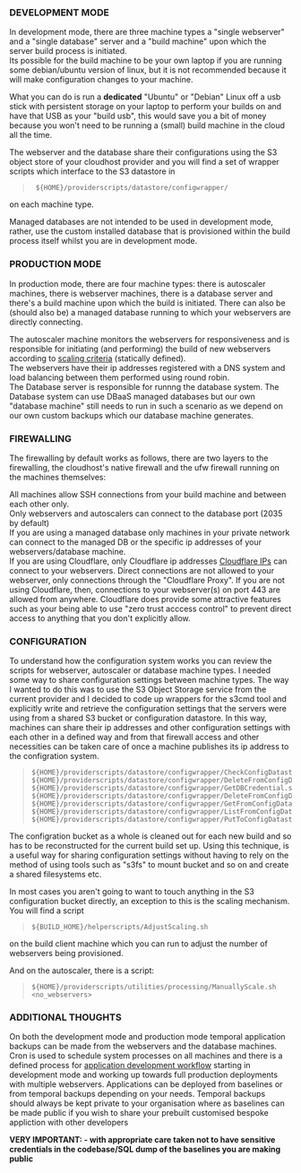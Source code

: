 ### DEVELOPMENT MODE

In development mode, there are three machine types a "single webserver" and a "single database" server and a "build machine" upon which the server build process is initiated.  
Its possible for the build machine to be your own laptop if you are running some debian/ubuntu version of linux, but it is not recommended because it will make configuration changes to your machine.  
    
What you can do is run a **dedicated** "Ubuntu" or "Debian" Linux off a usb stick with persistent storage on your laptop to perform your builds on and have that USB as your "build usb", this would save you a bit of money because you won't need to be running a (small) build machine in the cloud all the time.  
  
The webserver and the database share their configurations using the S3 object store of your cloudhost provider and you will find a set of wrapper scripts which interface to the S3 datastore in

>      ${HOME}/providerscripts/datastore/configwrapper/

on each machine type. 

Managed databases are not intended to be used in development mode, rather, use the custom installed database that is provisioned within the build process itself whilst you are in development mode.  
  
### PRODUCTION MODE

In production mode, there are four machine types: there is autoscaler machines, there is webserver machines, there is a database server and there's a build machine upon which the build is initiated. There can also be (should also be) a managed database running to which your webservers are directly connecting.  

The autoscaler machine monitors the webservers for responsiveness and is responsible for initiating (and performing) the build of new webservers according to [scaling criteria](https://github.com/wintersys-projects/adt-build-machine-scripts/blob/master/doco/AgileToolkitDeployment/ScalingConfiguration.md) (statically defined).  
The webservers have their ip addresses registered with a DNS system and load balancing between them performed using round robin.  
The Database server is responsible for runnng the database system. The Database system can use DBaaS managed databases but our own "database machine" still needs to run in such a scenario as we depend on our own custom backups which our database machine generates.


### FIREWALLING  

The firewalling by default works as follows, there are two layers to the firewalling, the cloudhost's native firewall and the ufw firewall running on the machines themselves:  

All machines allow SSH connections from your build machine and between each other only.  
Only webservers and autoscalers can connect to the database port (2035 by default)  
If you are using a managed database only machines in your private network can connect to the managed DB or the specific ip addresses of your webservers/database machine.  
If you are using Cloudflare, only Cloudflare ip addresses [Cloudflare IPs](https://www.cloudflare.com/en-gb/ips/) can connect to your webservers. Direct connections are not allowed to your webserver, only connections through the "Cloudflare Proxy". If you are not using Cloudflare, then, connections to your webserver(s) on port 443 are allowed from anywhere. Cloudflare does provide some attractive features such as your being able to use "zero trust acccess control" to prevent direct access to anything that you don't explicitly allow. 

### CONFIGURATION

To understand how the configuration system works you can review the scripts for webserver, autoscaler or database machine types. I needed some way to share configuration settings between machine types. The way I wanted to do this was to use the S3 Object Storage service from the current provider and I decided to code up wrappers for the s3cmd tool and explicitly write and retrieve the configuration settings that the servers were using from a shared S3 bucket or configuration datastore. In this way, machines can share their ip addresses and other configuration settings with each other in a defined way and from that firewall access and other necessities can be taken care of once a machine publishes its ip address to the configration system.

>     ${HOME}/providerscripts/datastore/configwrapper/CheckConfigDatastore.sh
>     ${HOME}/providerscripts/datastore/configwrapper/DeleteFromConfigDatastore.sh
>     ${HOME}/providerscripts/datastore/configwrapper/GetDBCredential.sh
>     ${HOME}/providerscripts/datastore/configwrapper/DeleteFromConfigDatastore.sh
>     ${HOME}/providerscripts/datastore/configwrapper/GetFromConfigDatastore.sh
>     ${HOME}/providerscripts/datastore/configwrapper/ListFromConfigDatastore.sh
>     ${HOME}/providerscripts/datastore/configwrapper/PutToConfigDatastore.sh

The configration bucket as a whole is cleaned out for each new build and so has to be reconstructed for the current build set up. Using this technique, is a useful way for sharing configuration settings without having to rely on the method of using tools such as "s3fs" to mount bucket and so on and create a shared filesystems etc.

In most cases you aren't going to want to touch anything in the S3 configuration bucket directly, an exception to this is the scaling mechanism. You will find a script

>     ${BUILD_HOME}/helperscripts/AdjustScaling.sh

on the build client machine which you can run to adjust the number of webservers being provisioned.

And on the autoscaler, there is a script:

>     ${HOME}/providerscripts/utilities/processing/ManuallyScale.sh <no_webservers>

### ADDITIONAL THOUGHTS  

On both the development mode and production mode temporal application backups can be made from the webservers and the database machines. 
Cron is used to schedule system processes on all machines and there is a defined process for [application development workflow](https://github.com/wintersys-projects/adt-build-machine-scripts/blob/master/doco/AgileToolkitDeployment/ApplicatonWorkflow.md) starting in development mode and working up towards full production deployments with multiple webservers.
Applications can be deployed from baselines or from temporal backups depending on your needs. Temporal backups should always be kept private to your organisation where as baselines can be made public if you wish to share your prebuilt customised bespoke appliction with other developers 

**VERY IMPORTANT: - with appropriate care taken not to have sensitive credentials in the codebase/SQL dump of the baselines you are making public**
